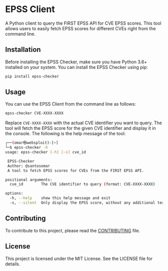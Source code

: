 # EPSS Client

A Python client to query the FIRST EPSS API for CVE EPSS scores. This tool allows users to easily fetch EPSS scores for different CVEs right from the command line.

## Installation

Before installing the EPSS Checker, make sure you have Python 3.6+ installed on your system. You can install the EPSS Checker using pip:

```sh
pip install epss-checker
```

## Usage

You can use the EPSS Client from the command line as follows:

```sh
epss-checker CVE-XXXX-XXXX
```

Replace `CVE-XXXX-XXXX` with the actual CVE identifier you want to query. The tool will fetch the EPSS score for the given CVE identifier and display it in the console. The following is the help message of the tool:

```sh
┌──(omar㉿websploit)-[~]
└─$ epss-checker -h
usage: epss-checker [-h] [-s] cve_id

 EPSS-Checker
 Author: @santosomar
 A tool to fetch EPSS scores for CVEs from the FIRST EPSS API.

positional arguments:
  cve_id        The CVE identifier to query (format: CVE-XXXX-XXXX)

options:
  -h, --help    show this help message and exit
  -s, --silent  Only display the EPSS score, without any additional text
```


## Contributing
To contribute to this project, please read the [CONTRIBUTING](CONTRIBUTING.md) file.



## License

This project is licensed under the MIT License. See the LICENSE file for details.
